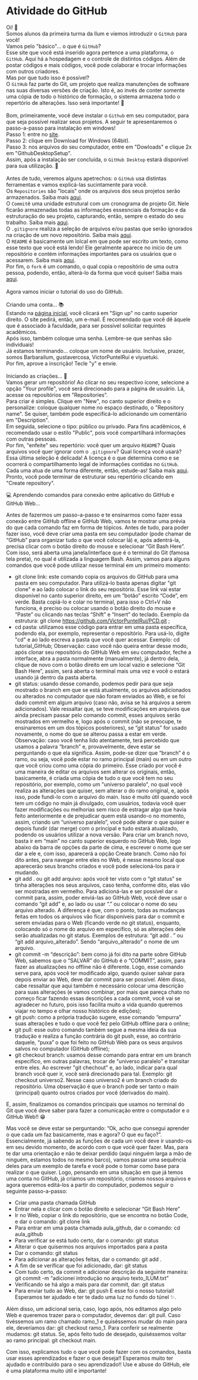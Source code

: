 # Atividade do GitHub

Oi! 👋 
<br> Somos alunos da primeira turma da Ilum e viemos introduzir o `GitHub` para você!
<br> Vamos pelo "básico"... o que é `GitHub`?
<br> Esse site que você está inserido agora pertence a uma plataforma, o `GitHub`. Aqui há a hospedagem e o controle de distintos códigos. Além de postar códigos e mais códigos, você pode colaborar e trocar informações com outros criadores.
<br> Mas por que tudo isso é possível?
<br> O `GitHub` faz parte do Git, um projeto que realiza manutenções de software nas suas diversas versões de criação. Isto é, ao invés de conter somente uma cópia de todo o histórico de formação, o sistema armazena todo o repertório de alterações. Isso será importante! 👀 
<br>
<br> Bom, primeiramente, você deve instalar o `Github` em seu computador, para que seja possível realizar seus projetos. A seguir te apresentaremos o passo-a-passo para instalação em windows!
<br> Passo 1: entre no [site](https://desktop.github.com/).
<br> Passo 2: clique em Download for Windows (64bit).
<br> Passo 3: nos arquivos do seu computador, entre em "Dowloads" e clique 2x em "GithubDesktopSetup". 
<br> Assim, após a instalação ser concluída, o `GitHub Desktop` estará disponível para sua utilização. 🥳
<br>
<br> Antes de tudo, veremos alguns apetrechos: o `GitHub` usa distintas ferramentas e vamos explicá-las sucintamente para você. 
<br> Os `Repositories` são "locais" onde os arquivos dos seus projetos serão armazenados. Saiba mais [aqui](https://docs.github.com/pt/rest/repos/repos).
<br> O `Commit`é uma unidade estrutural com um cronograma de projeto Git. Nele ficarão armazenadas todas as informações essesnciais da formação e da estruturação do seu projeto, capturando, então, sempre o estado do seu trabalho. Saiba mais [aqui](https://docs.github.com/pt/rest/commits/statuses).
<br> O `.gitignore` realiza a seleção de arquivos e/ou pastas que serão ignorados na criação de um novo repositório. Saiba mais [aqui](https://docs.github.com/pt/get-started/getting-started-with-git/ignoring-files).
<br> O `README` é basicamente um lolcal em que pode ser escrito um texto, como esse texto que você está lendo! Ele geralmente aparece no início de um repositório e contém informações importantes para os usuários que o acessarem. Saiba mais [aqui](https://docs.github.com/pt/repositories/managing-your-repositorys-settings-and-features/customizing-your-repository/about-readmes). 
<br> Por fim, o `fork` é um comando, o qual copia o repositório de uma outra pessoa, podendo, então, alterá-lo da forma que você quiser! Saiba mais [aqui](https://docs.github.com/pt/rest/repos/forks#create-a-fork).
<br>
<br> Agora vamos iniciar o tutorial do uso do GitHub.
<br>
<br> Criando uma conta... 📚
<br> Estando na [página inicial](https://github.com/), você clicará em "Sign up" no canto superior direito. O site pedirá, então, um e-mail. É recomendado que você dê àquele que é associado à faculdade, para ser possível solicitar requintes acadêmicos.
<br> Após isso, também coloque uma senha. Lembre-se que senhas são individuais!
<br> Já estamos terminando... coloque um nome de usuário. Inclusive, prazer, somos Barbarailum, gustavercosa, VictorPuntelRui e viyuetuki.
<br> Por fim, aprove a inscrição! Tecle "y" e envie.
<br>
<br> Iniciando as criações... 📎
<br> Vamos gerar um repositório! Ao clicar no seu respectivo ícone, selecione a opção "Your profile", você será direcionado para a página de usuário. Lá, acesse os repositórios em "Repositories".
<br> Para criar é simples. Clique em "New", no canto superior direito e o personalize: coloque qualquer nome no espaço destinado, o "Repository name". Se quiser, também pode especificá-lo adicionando um comentário em "Description".
<br> Em seguida, selecione o tipo: público ou privado. Para fins acadêmicos, é recomendado usar o estilo "Public", pois você compartilhará informações com outras pessoas.
<br> Por fim, "enfeite" seu repertório: você quer um arquivo `README`? Quais arquivos você quer ignorar com o `.gitignore`? Qual licença você usará? Essa última seleção é delicada! A licença é o que determina como e se ocorrerá o compartilhamento legal de informações contidas no `GitHub`. Cada uma atua de uma forma diferente, então, estude-as! Saiba mais [aqui](https://docs.github.com/pt/repositories/managing-your-repositorys-settings-and-features/customizing-your-repository/licensing-a-repository).
<br> Pronto, você pode terminar de estruturar seu repertório clicando em "Create repository".

💻 Aprendendo comandos para conexão entre aplicativo do GitHub e GitHub Web...

Antes de fazermos um passo-a-passo e te ensinarmos como fazer essa conexão entre GitHub offline e GitHub Web, vamos te mostrar uma prévia do que cada comando faz em forma de tópicos.
Antes de tudo, para poder fazer isso, você deve criar uma pasta em seu computador (pode chamar de “GitHub” para organizar tudo o que você colocar lá) e, após adentrá-la, precisa clicar com o botão direito do mouse e selecionar “Git Bash Here”. Com isso, será aberta uma janela/interface que é o terminal do Git (famosa tela preta), no qual é utilizada a linguagem Bash. 
Assim, vamos para alguns comandos que você pode utilizar nesse terminal em um primeiro momento:
- git clone link: este comando copia os arquivos do GitHub para uma pasta em seu computador. Para utilizá-lo basta apenas digitar "git clone" e ao lado colocar o link do seu repositório. Esse link vai estar disponível no canto superior direito, em um “botão” escrito “Code”, em verde. Basta copiá-lo e colar no terminal, para isso o Ctrl+V não funciona, é preciso ou colocar usando o botão direito do mouse e “Paste” ou clicando nas teclas “Shift” e “Insert” do teclado. Exemplo da estrutura: git clone https://github.com/VictorPuntelRui/PCD.git ;
- cd pasta: utilizamos esse código para entrar em uma pasta específica, podendo ela, por exemplo, representar o repositório. Para usá-lo, digite "cd" e ao lado escreva a pasta que você quer acessar. Exemplo: cd tutorial_GitHub;
Observação: caso você não queira entrar desse modo, após clonar seu repositório do GitHub Web em seu computador, feche a interface, abra a pasta normalmente (manualmente), já dentro dela, clique de novo com o botão direito em um local vazio e selecione “Git Bash Here”, assim, será aberta o terminal mais uma vez e você o estará usando já dentro da pasta aberta.
- git status: usando desse comando, podemos pedir para que seja mostrado o branch em que se está atualmente, os arquivos adicionados ou alterados no computador que não foram enviados ao Web, e se foi dado commit em algum arquivo (caso não, avisa se há arquivos a serem adicionados). Vale ressaltar que, se teve modificações em arquivos que ainda precisam passar pelo comando commit, esses arquivos serão mostrados em vermelho e, logo após o commit (não se preocupe, te ensinaremos em um dos tópicos posteriores), se “git status” for usado novamente, o nome do que se alterou passa a estar em verde. 
Observação: caso você tenha lido atentamente, terá percebido que usamos a palavra “branch” e, provavelmente, deve estar se perguntando o que ela significa. Assim, pode-se dizer que “branch” é o ramo, ou seja, você pode estar no ramo principal (main) ou em um outro que você criou como uma cópia do primeiro. Esse criado por você é uma maneira de editar os arquivos sem alterar os originais, então, basicamente, é criada uma cópia de tudo o que você tem no seu repositório, por exemplo, como um "universo paralelo", no qual você realiza as alterações que quiser, sem alterar o do ramo original, e, após isso, pode fundi-lo com o arquivo do main. Isso é muito útil quando você tem um código no main já divulgado, com usuários, todavia você quer fazer modificações ou melhorias sem risco de estragar algo que havia feito anteriormente e de prejudicar quem está usando-o no momento, assim, criando um “universo paralelo”, você pode alterar o que quiser e depois fundir (dar merge) com o principal e tudo estará atualizado, podendo os usuários utilizar a nova versão. Para criar um branch novo, basta ir em “main” no canto superior esquerdo no GitHub Web, logo abaixo da barra de opções da parte de cima, e escrever o nome que ser dar a ele e, com isso, aparecerá a opção Create branch. Como não foi dito antes, para navegar entre eles no Web, é nesse mesmo local que aparecerão seus branchs criados e você pode selecioná-los para ir mudando.
- git add . ou git add arquivo: após você ter visto com o “git status” se tinha alterações nos seus arquivos, caso tenha, conforme dito, elas vão ser mostradas em vermelho. Para adicioná-las e ser possível dar o commit para, assim, poder enviá-las ao GitHub Web, você deve usar o comando “git add” e, ao lado ou usar “.” ou colocar o nome do seu arquivo alterado. A diferença é que, com o ponto, todas as mudanças feitas em todos os arquivos vão ficar disponíveis para dar o commit e serem enviadas para o Web (ficando verde no git status), enquanto, colocando só o nome do arquivo em específico, só as alterações dele serão atualizadas no git status. Exemplos de estrutura: “git add . ”  ou “git add arquivo_alterado”. Sendo “arquivo_alterado” o nome de um arquivo.
- git commit -m “descrição”: bem como já foi dito na parte sobre GitHub Web, sabemos que o “SALVAR” do GitHub é o “COMMIT”, assim, para fazer as atualizações no offline não é diferente. Logo, esse comando serve para, após você ter modificado algo, quando quiser salvar para depois enviar ao Web, deve dar commit para ser possível. Além disso, cabe ressaltar que aqui também é necessário colocar uma descrição para suas alterações (e vamos combinar, por mais que pareça chato no começo ficar fazendo essas descrições a cada commit, você vai se agradecer no futuro, pois isso facilita muito a vida quando queremos viajar no tempo e olhar nosso histórico de edições);
- git push: como a própria tradução sugere, esse comando “empurra” suas alterações e tudo o que você fez pelo GitHub offline para o online;
- git pull: esse outro comando também segue a mesma ideia da sua tradução e realiza a função contrária do git push, esse, ao contrário daquele, “puxa” o que foi feito no GitHub Web para os seus arquivos salvos no computador (GitHub offline);
- git checkout branch: usamos desse comando para entrar em um branch específico, em outras palavras, trocar de "universo paralelo" e transitar entre eles. Ao escrever "git chechout" e, ao lado, indicar para qual branch você quer ir, você será direcionado para tal. Exemplo: git checkout universo2. Nesse caso universo2 é um branch criado do repositório. Uma observação é que o branch pode ser tanto o main (principal) quanto outros criados por você (derivados do main). 

E, assim, finalizamos os comandos principais que usamos no terminal do Git que você deve saber para fazer a comunicação entre o computador e o GitHub Web!! 😁

Mas você se deve estar se perguntando: “Ok, acho que consegui aprender o que cada um faz basicamente, mas e agora? O que eu faço?”. Essencialmente, já sabendo as funções de cada um você deve ir usando-os em seu devido momento, de acordo com o que você quer fazer. Mas, para te dar uma orientação e não te deixar perdido (aqui ninguém larga a mão de ninguém, estamos todos no mesmo barco), vamos passar uma sequência deles para um exemplo de tarefa e você pode o tomar como base para realizar o que quiser.
Logo, pensando em uma situação em que já temos uma conta no GitHub, já criamos um repositório, criamos nossos arquivos e agora queremos editá-los a partir do computador, podemos seguir o seguinte passo-a-passo:
- Criar uma pasta chamada GitHub
- Entrar nela e clicar com o botão direito e selecionar “Git Bash Here”
- Ir no Web, copiar o link do repositório, que se encontra no botão Code, e dar o comando: git clone link 
- Para entrar em uma pasta chamada aula_github, dar o comando: cd aula_github
- Para verificar se está tudo certo, dar o comando: git status
- Alterar o que quisermos nos arquivos importados para a pasta
- Dar o comando: git status
- Para adicionar as alterações feitas, dar o comando: git add .
- A fim de se verificar que foi adicionado, dar: git status
- Com tudo certo, da commit e adicionar descrição da seguinte maneira: git commit -m “adicionei introdução no arquivo texto_ILUM.txt”
- Verificando se há algo a mais para dar commit, dar: git status
- Para enviar tudo ao Web, dar: git push
E esse foi o nosso tutorial! Esperamos ter ajudado e ter te dado uma luz no fundo do túnel ✨. 

Além disso, um adicional seria, caso, logo após, nós editamos algo pelo Web e queremos trazer para o computador, devemos dar: git pull. Caso tivéssemos um ramo chamado ramo_1 e quiséssemos mudar do main para ele, deveríamos dar: git checkout ramo_1. Para conferir se realmente mudamos: git status. Se, após feito tudo de desejado, quiséssemos voltar ao ramo principal: git checkout main.

Com isso, explicamos tudo o que você pode fazer com os comandos, basta usar esses aprendizados e fazer o que deseja!! 
Esperamos muito ter ajudado e contribuído para o seu aprendizado!! Use e abuse do GitHub, ele é uma plataforma muito útil e importante!
